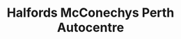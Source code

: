 ---
title: "Halfords McConechys Perth Autocentre"
url: /perth/halfords-mcconechys-perth-autocentre/
shop: car repair
---